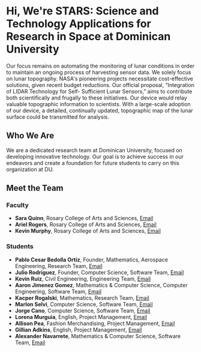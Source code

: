 # Hi, We're STARS: Science and Technology Applications for Research in Space at Dominican University

Our focus remains on automating the monitoring of lunar conditions in order to maintain an ongoing process of harvesting sensor data. We solely focus on lunar topography. NASA's pioneering projects necessitate cost-effective solutions, given recent budget reductions. Our official proposal, “Integration of LIDAR Technology for Self- Sufficient Lunar Sensors,” aims to contribute both scientifically and frugally to these initiatives. Our device would relay valuable topographic information to scientists. With a large-scale adoption of our device, a detailed, continually updated, topographic map of the lunar surface could be transmitted for analysis.


## Who We Are

We are a dedicated research team at Dominican University, focused on developing innovative technology. Our goal is to achieve success in our endeavors and create a foundation for future students to carry on this organization at DU.

## Meet the Team
### Faculty
- **Sara Quinn**, Rosary College of Arts and Sciences, [Email](squinn@dom.edu)
- **Ariel Rogers**, Rosary College of Arts and Sciences, [Email](arogers2@dom.edu)
- **Kevin Murphy**, Rosary College of Arts and Sciences, [Email](kmurphy3@dom.edu)

### Students
- **Pablo Cesar Bedolla Ortiz**, Founder, Mathematics, Aerospace Engineering, Research Team, [Email](pbedollaortiz@my.dom.edu)
- **Julio Rodriguez**, Founder, Computer Science, Software Team, [Email](Jrodriguez29@my.dom.edu)
- **Kevin Ruiz**, Civil Engineering, Engineering Team, [Email](kevinaruiz9@gmail.com)
- **Aaron Jimenez Gomez**, Mathematics & Computer Science, Computer Engineering, Software Team, [Email](aaronjimenezg4@gmail.com)
- **Kacper Rogalski**, Mathematics, Research Team, [Email](durude121@gmail.com)
- **Marlon Selvi**, Computer Science, Software Team, [Email](Marlonsb0502@gmail.com)
- **Jorge Cano**, Computer Science, Software Team, [Email](jcano1@my.dom.edu)
- **Lorena Murguia**, English, Project Management, [Email](lmurguia@my.dom.edu)
- **Allison Pea**, Fashion Merchandising, Project Management, [Email](allisonpea@icloud.com)
- **Gillian Adkins**, English, Project Management, [Email](g.adkins943@gmail.com)
- **Alexander Navarrete**, Mathematics & Computer Science, Software Team, [Email](anavarretealvarez@my.dom.edu)


